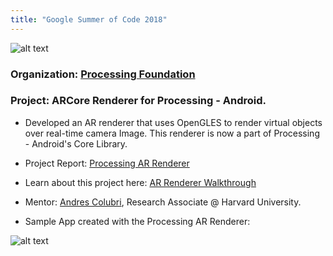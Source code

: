 ```yaml
---
title: "Google Summer of Code 2018"
---
```


![alt text](../../assets/gsoc18.png)

### Organization: [Processing Foundation](https://processing.org/)

### Project: ARCore Renderer for Processing - Android.
- Developed an AR renderer that uses OpenGLES to render virtual objects over real-time camera Image. This renderer is now a part of Processing - Android's Core Library.

- Project Report: [Processing AR Renderer](https://summerofcode.withgoogle.com/archive/2018/projects/5961452322029568/)

- Learn about this project here: [AR Renderer Walkthrough](https://android.processing.org/tutorials/ar_intro/index.html)

- Mentor: [Andres Colubri](https://www.linkedin.com/in/andres-colubri-2268479/), Research Associate @ Harvard University.


- Sample App created with the Processing AR Renderer:

![alt text](../../assets/ar_objects.png)

